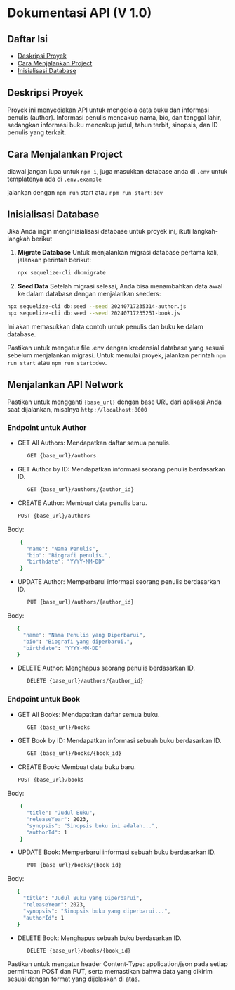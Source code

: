 # Dokumentasi API (V 1.0)

## Daftar Isi
- [Deskripsi Proyek](#deskripsi-proyek)
- [Cara Menjalankan Project](#cara-menjalankan-project)
- [Inisialisasi Database](#inisialisasi-database)

## Deskripsi Proyek
Proyek ini menyediakan API untuk mengelola data buku dan informasi penulis (author). Informasi penulis mencakup nama, bio, dan tanggal lahir, sedangkan informasi buku mencakup judul, tahun terbit, sinopsis, dan ID penulis yang terkait.

## Cara Menjalankan Project

diawal jangan lupa untuk ```npm i```, juga masukkan database anda di ```.env``` untuk templatenya ada di ```.env.example```

jalankan dengan ```npm run``` start atau ```npm run start:dev```


## Inisialisasi Database

Jika Anda ingin menginisialisasi database untuk proyek ini, ikuti langkah-langkah berikut
1. **Migrate Database**
   Untuk menjalankan migrasi database pertama kali, jalankan perintah berikut:
   ```bash
   npx sequelize-cli db:migrate
2.  **Seed Data**
   Setelah migrasi selesai, Anda bisa menambahkan data awal ke dalam database dengan menjalankan seeders:
   ```bash
   npx sequelize-cli db:seed --seed 20240717235314-author.js
   npx sequelize-cli db:seed --seed 20240717235251-book.js
```
  Ini akan memasukkan data contoh untuk penulis dan buku ke dalam database.


Pastikan untuk mengatur file .env dengan kredensial database yang sesuai sebelum menjalankan migrasi. Untuk memulai proyek, jalankan perintah `npm run start` atau `npm run start:dev`.


## Menjalankan API Network
Pastikan untuk mengganti `{base_url}` dengan base URL dari aplikasi Anda saat dijalankan, misalnya `http://localhost:8000`

### Endpoint untuk Author
- GET All Authors: Mendapatkan daftar semua penulis.
   ```bash
      GET {base_url}/authors

- GET Author by ID: Mendapatkan informasi seorang penulis berdasarkan ID.
   ```bash
      GET {base_url}/authors/{author_id}
   
- CREATE Author: Membuat data penulis baru.
   ```bash
   POST {base_url}/authors
   
Body:
  ```bash
      {
        "name": "Nama Penulis",
        "bio": "Biografi penulis.",
        "birthdate": "YYYY-MM-DD"
      }
   ```
- UPDATE Author: Memperbarui informasi seorang penulis berdasarkan ID.
   ```bash
      PUT {base_url}/authors/{author_id}
Body:
   ```bash
      {
        "name": "Nama Penulis yang Diperbarui",
        "bio": "Biografi yang diperbarui.",
        "birthdate": "YYYY-MM-DD"
      }
```
- DELETE Author: Menghapus seorang penulis berdasarkan ID.
   ```bash
      DELETE {base_url}/authors/{author_id}

### Endpoint untuk Book
- GET All Books: Mendapatkan daftar semua buku.
   ```bash
      GET {base_url}/books

- GET Book by ID: Mendapatkan informasi sebuah buku berdasarkan ID.
   ```bash
      GET {base_url}/books/{book_id}
   
- CREATE Book: Membuat data buku baru.
   ```bash
   POST {base_url}/books
   
Body:
  ```bash
      {
        "title": "Judul Buku",
        "releaseYear": 2023,
        "synopsis": "Sinopsis buku ini adalah...",
        "authorId": 1
      }

   ```
- UPDATE Book: Memperbarui informasi sebuah buku berdasarkan ID.
   ```bash
      PUT {base_url}/books/{book_id}
Body:
   ```bash
      {
        "title": "Judul Buku yang Diperbarui",
        "releaseYear": 2023,
        "synopsis": "Sinopsis buku yang diperbarui...",
        "authorId": 1
      }
```
- DELETE Book: Menghapus sebuah buku berdasarkan ID.
   ```bash
      DELETE {base_url}/books/{book_id}

Pastikan untuk mengatur header Content-Type: application/json pada setiap permintaan POST dan PUT, serta memastikan bahwa data yang dikirim sesuai dengan format yang dijelaskan di atas.



